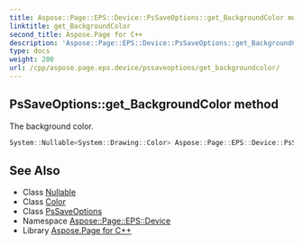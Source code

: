 ```yaml
---
title: Aspose::Page::EPS::Device::PsSaveOptions::get_BackgroundColor method
linktitle: get_BackgroundColor
second_title: Aspose.Page for C++
description: 'Aspose::Page::EPS::Device::PsSaveOptions::get_BackgroundColor method. The background color in C++.'
type: docs
weight: 200
url: /cpp/aspose.page.eps.device/pssaveoptions/get_backgroundcolor/
---
```

## PsSaveOptions::get_BackgroundColor method


The background color.

```cpp
System::Nullable<System::Drawing::Color> Aspose::Page::EPS::Device::PsSaveOptions::get_BackgroundColor() const
```

## See Also

* Class [Nullable](../../../system/nullable/)
* Class [Color](../../../system.drawing/color/)
* Class [PsSaveOptions](../)
* Namespace [Aspose::Page::EPS::Device](../../)
* Library [Aspose.Page for C++](../../../)

